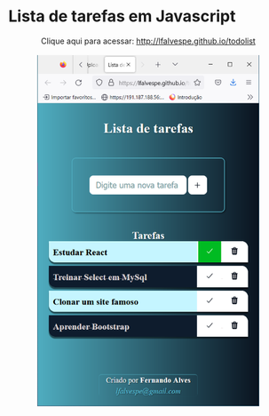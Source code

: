 # Lista de tarefas em Javascript

<div align="center">

Clique aqui para acessar: http://lfalvespe.github.io/todolist
<br><br>
<img src="prints/todolist.PNG" width="400">

</div>
